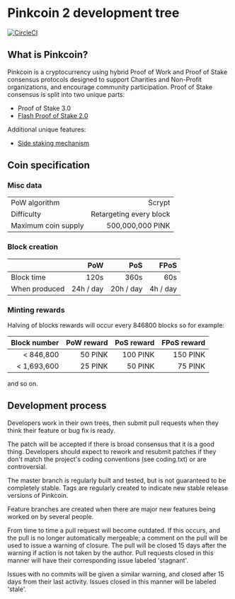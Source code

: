 
Pinkcoin 2 development tree
===========================

[![CircleCI](https://circleci.com/gh/orignaux/Pink2-1.svg?style=svg)](https://circleci.com/gh/orignaux/Pink2-1)

What is Pinkcoin?
-----------------

Pinkcoin is a cryptocurrency using hybrid Proof of Work and Proof of Stake consensus protocols designed to support Charities and Non-Profit organizations, and encourage community participation. Proof of Stake consensus is split into two unique parts:
- Proof of Stake 3.0 
- [Flash Proof of Stake 2.0](https://pinkcoin.gitbook.io/pinkcoin/faq/fpos-2.0)

Additional unique features:
- [Side staking mechanism](https://pinkcoin.gitbook.io/pinkcoin/guides/side-staking)

Coin specification
-------------

### Misc data ###

| | |
| :---   |      ---: |
| PoW algorithm | Scrypt |
| Difficulty | Retargeting every block |
| Maximum coin supply | 500,000,000 PINK |

### Block creation ###

|        | PoW | PoS | FPoS |
| :---   |---: |---: |---:  |
| Block time  | 120s | 360s | 60s |
| When produced | 24h / day | 20h / day | 4h / day |


### Minting rewards ###

Halving of blocks rewards will occur every 846800 blocks so for example:

| Block number | PoW reward | PoS reward | FPoS reward |
|---:|---:|---:|---:|
| <   846,800 | 50 PINK | 100 PINK | 150 PINK |
| < 1,693,600 | 25 PINK | 50 PINK | 75 PINK |

and so on.

Development process
-------------------

Developers work in their own trees, then submit pull requests when
they think their feature or bug fix is ready.

The patch will be accepted if there is broad consensus that it is a
good thing.  Developers should expect to rework and resubmit patches
if they don't match the project's coding conventions (see coding.txt)
or are controversial.

The master branch is regularly built and tested, but is not guaranteed
to be completely stable. Tags are regularly created to indicate new
stable release versions of Pinkcoin.

Feature branches are created when there are major new features being
worked on by several people.

From time to time a pull request will become outdated. If this occurs, and
the pull is no longer automatically mergeable; a comment on the pull will
be used to issue a warning of closure. The pull will be closed 15 days
after the warning if action is not taken by the author. Pull requests closed
in this manner will have their corresponding issue labeled 'stagnant'.

Issues with no commits will be given a similar warning, and closed after
15 days from their last activity. Issues closed in this manner will be 
labeled 'stale'.
